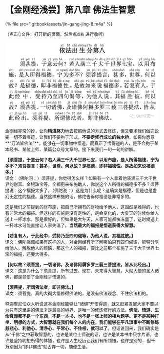 # 【金刚经浅尝】第八章 佛法生智慧

{% file src=".gitbook/assets/jin-gang-jing-8.m4a" %}

（点击👆文件，打开新的页面，然后点`观看` 进行收听\)

![](.gitbook/assets/image%20%284%29.png)

金刚经非常的妙，让你**精进努力**地去按照他说的方式去修炼，但又要求我们做完说完一切不着痕迹，让我们不要拘于形式，**不要走修行成长的独木桥**，如果你愿意**“万法皆佛法”**，能够在一切事物中悟道，而真正了悟得道的人，是不会拘于某本经书、某位上师、某篇公众号文章的。接下来我们一句一句的讲解。  
  
**【须菩提，于意云何？若人满三千大千世界七宝，以用布施，是人所得福德，宁为多不？须菩提言：甚多，世尊。何以故？是福德，即非福德性。是故如来说福德多。】**  
译文：（佛陀问：）须菩提，你觉得怎么样？如果有一个人拿着他装满三千大千世界的财富、金银珠宝等，全都用来布施助人，你说这个人所得的福德多不多？须菩提说：这个福报太多了。（佛陀说：）这是为什么呢？这确实是福德，但是也是虚幻无定性的福德。当然这样布施的话，佛陀告诉你福德是非常多的。

这是我们之前提到的财布施，把自己所拥有的财物给予他人，这固然是难得的，也有非常大的福报。但这样的布施是没有定性的，是会变化的，大夏天的时候你给人送上一杯冰水，那是很好的，但如果是大冬天，人家可能都快冻僵了，这时候送上一杯冰水可能直接让人家失温了。**当然最大的福报是悟道获得大智慧。**

**【若复有人，于此经中，受持乃至四句偈等，为他人说，其福胜彼。】**  
译文：佛陀强调如果有这样的人，对金刚经有所了解哪怕只有四句偈语，能够分享给他人，解脱他人的烦恼，那这个人的福报，要比之前那个布施了三千大千世界七宝的福报，还要大得多。

**【何以故？须菩提，一切诸佛，及诸佛阿耨多罗三藐三菩提法，皆从此经出。】**  
译文：这是为什么？须菩提，所有过去、现在、未来得大智慧，大彻大悟的圣人诸佛，都是领悟了金刚经才悟道的。

**【须菩提，所谓佛法者，即非佛法。】**  
译文：须菩提，真的大彻大悟修得佛法的，是没有佛法观念、不住佛法相的。

释迦摩尼怕众人听说这本金刚经能够让“诸佛”开悟得道，就又赶紧提醒大家不要以为只有这里讲的佛法才是最高的境界、是唯一的修炼修行的方法。**佛法、悟道、生命真谛都不是一个东西，不是一本书、也不是一张上师的相片题字、更不是某种打坐、明想的方式，大智慧就在我们每个人的内在，我们能够在平凡琐事中不断修炼慈悲心、利他心、清净心、平常心、不住相，就可以了**。但话说回来，我们确实是从“千佛”之中获取智慧的，也许是某位上师说的话，也许是某本书中只字片语，也许是坚持明想所得的体悟，也许是人生经历让我们有所领悟，也许是别的... 但千万别因为“即非佛法”就丢弃一切，随便生活。

